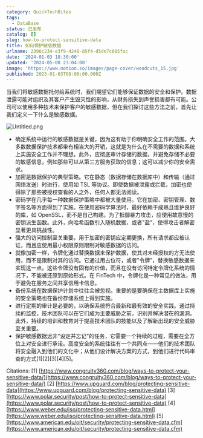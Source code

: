 ```yaml
---
category: QuickTechBites
tags:
  - DataBase
status: 已发布
catalog: []
slug: how-to-protect-sensitive-data
title: 如何保护敏感数据
urlname: 2396c234-e3f9-4248-85f4-d5de7c665fac
date: '2024-01-03 18:30:00'
updated: '2024-05-08 23:04:00'
image: 'https://www.notion.so/images/page-cover/woodcuts_15.jpg'
published: 2023-01-03T08:00:00.000Z
---
```


当我们将敏感数据托付给系统时，我们期望它们能够保证数据的安全和保护。数据泄露可能对组织及其客户产生毁灭性的影响，从财务损失到声誉损害都有可能。公司可以使用多种技术来保护客户的敏感数据，但在我们探讨这些方法之前，首先让我们定义一下什么是敏感数据。


![Untitled.png](https://prod-files-secure.s3.us-west-2.amazonaws.com/5d24fe63-e567-4804-86f9-9fdc62e13082/aa7e6578-50d6-4f37-a4e4-28071bd0fba3/Untitled.png?X-Amz-Algorithm=AWS4-HMAC-SHA256&X-Amz-Content-Sha256=UNSIGNED-PAYLOAD&X-Amz-Credential=ASIAZI2LB466RB4PH5H6%2F20250224%2Fus-west-2%2Fs3%2Faws4_request&X-Amz-Date=20250224T213343Z&X-Amz-Expires=3600&X-Amz-Security-Token=IQoJb3JpZ2luX2VjEP7%2F%2F%2F%2F%2F%2F%2F%2F%2F%2FwEaCXVzLXdlc3QtMiJIMEYCIQCJnta%2FLLCLTY0tzc0k5BF2ezspvMCTgbO7j2Blj5HtFwIhAOjODHhz5xYyM83TH5tTncCp7FkES5tu0ZCQ%2FfX6bfJaKv8DCDYQABoMNjM3NDIzMTgzODA1IgxPltDeBGIprKDTHNsq3ANAAxZvRStUEAodDF0msEOS6e4U9EIWq0PHCSir%2BkVBUlGvJqeo900tLFacT542m9K12VcuCrTJ1LlpN%2Bm2nsdyS7Uq4MRRMSgrOU8wtJuBMQVSNwf2bPUSpJSpc2f3rb89okjMvS1iNS%2Bj8tygLRpg8boytlTAZTj%2FcnXAkdPuEGW4vlzfN5TSORvRJZvYgchv6%2F%2FqCD%2F5Z2ffW1KkM4yyXuskyHVKxugNYK%2Fqisqy5PIyk56LtzoLrJvXK7kq96cI1fISJF1JD6qgDn9Lp%2BAhoyHX4iMInVEDJJBzEH9CRB3l3evNtj%2BegIrY6nJJc1ku%2BGFpeUFh8N1AfKWQQ6ZupJGVb2ofEW27piNrHuVSQLS8ashFTJ5JRYhN4k6815p8QfyGl5kjPNQE48SSCElFER6bThnTbhvtwgBYBWtwnVPf1T2VZuK4wwpRLM747tLQ86zaABusBRsBoxjTqlUyt7krB%2BhYSA8qj44kQVPKHoApLmwxqLNUdnKPXd12xajdijxcbJ5k4QT1sl6iZWzWLlX3b9J1k9RZtNwpwxdumEjRfSm30IxkilBbcft3vAfZHG7aWQttbYldbwUGlWDaLGLkRUZ1kSPmctsDgY76hj6P40cC%2BT68PppEJTD4yPO9BjqkAdV63fTCcC%2BcVo786d5mLnzdfmznpN6WvzixkMIihcUFDEFeSBdR14aB48tKpWAQW%2FFGKfBzLQyo5wgyIW4GJWvOCgB3QVE%2BErD7KISyCX0v%2BZCox9daTuFq0DEjTtfWJsI9czjyudG6CUh8n1N2vF90r265GPIlZ%2B9jX4i1dQGBGpQc%2BTNJyhRexngYgJV5k%2FYTEbMzkbGjVZupNfxGTOqwSXMH&X-Amz-Signature=828da9799d54e8f25c9e66bdeefccfc3be921df82e35e83b2b3502bbe0b31e08&X-Amz-SignedHeaders=host&x-id=GetObject)

- 确定系统中运行的敏感数据是关键，因为这有助于你明确安全工作的范围。大多数数据保护技术都带有相当大的开销，这就是为什么在不需要的数据和系统上实施安全工作并不理想。此外，应彻底审计存储的数据，并避免存储不必要的敏感信息，例如那些可以从第三方服务获取的信息；这可以减少你的安全需求。
- 加密是数据保护的典型策略。它在静态（数据存储在数据库中）和传输（通过网络发送）时进行，使用如 TSL 等协议。即使数据被泄露或拦截，加密也使得除了那些被授权查看的人之外，任何人都无法阅读。
- 密码学在几乎每一种数据保护策略中都被大量使用。它在加密、密钥管理、数字签名等方面得到了实施。在使用密码学算法时，最好依赖于成熟且维护良好的库，如 OpenSSL，而不是自己构建。为了抵御暴力攻击，应使用故意慢的密钥派生函数。此外，向哈希函数引入随机数据，或者"盐"，使得攻击者解密显著更具挑战性。
- 强大的访问控制至关重要。用于加密的密钥应定期更换，所有请求都应被认证，而且应使用最小权限原则限制对敏感数据的访问。
- 就像加密一样，令牌化通过替换数据来保护数据，使其对未经授权的方无法使用，而不是限制对其的访问。它通过用占位符，或者"令牌"，替换敏感数据来实现这一点。这些令牌没有固有的价值，而且在没有访问特定令牌化系统的情况下，不能被还原到原始形式。在 FinTech 中，令牌化是一种常见的做法，用于避免在服务之间共享信用卡信息。
- 备份系统在数据保护计划中往往会被忽视。重要的是要确保在主数据库上实施的安全策略也在备份存储系统上得到实施。
- 进行定期的审计是必要的，以确保系统符合最新和最有效的安全实践。通过持续的监控，技术团队可以在它们成为主要威胁之前，识别并解决潜在的漏洞。此外，持续的培训和教育对于提高技术团队的技能以及了解新出现的安全威胁至关重要。
- 保护敏感数据远非"设定并忘记"的任务，它需要一个持续的过程，需要在全方位上对安全进行承诺。高度安全的系统往往有一个共同点——他们的技术团队将安全融入到他们的文化中；从他们设计解决方案的方式，到他们进行代码审查的方式[1][2][3][4][5]。

Citations:
[1] [https://www.congruity360.com/blog/ways-to-protect-your-sensitive-data/](https://www.congruity360.com/blog/ways-to-protect-your-sensitive-data/)
[2] [https://www.upguard.com/blog/protecting-sensitive-data](https://www.upguard.com/blog/protecting-sensitive-data)
[3] [https://www.polar.security/post/how-to-protect-sensitive-data](https://www.polar.security/post/how-to-protect-sensitive-data)
[4] [https://www.weber.edu/iso/protecting-sensitive-data.html](https://www.weber.edu/iso/protecting-sensitive-data.html)
[5] [https://www.american.edu/oit/security/protecting-sensitive-data.cfm](https://www.american.edu/oit/security/protecting-sensitive-data.cfm)

